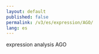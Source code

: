 ```yaml
---
layout: default
published: false
permalink: /v3/es/expression/AGO/
lang: es
---
```


expression analysis AGO
